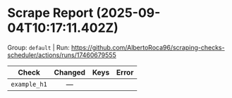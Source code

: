 # Scrape Report (2025-09-04T10:17:11.402Z)

Group: `default`  |  Run: https://github.com/AlbertoRoca96/scraping-checks-scheduler/actions/runs/17460679555

| Check | Changed | Keys | Error |
|---|:---:|:--|:--|
| `example_h1` | — |  |  |
